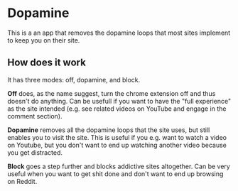 # Dopamine
This is a an app that removes the dopamine loops that most sites implement to keep you on their site.

## How does it work
It has three modes: off, dopamine, and block.

**Off** does, as the name suggest, turn the chrome extension off and thus doesn't do anything. Can be usefull if you want to have the "full experience" as the site intended (e.g. see related videos on YouTube and engage in the comment section).

**Dopamine** removes all the dopamine loops that the site uses, but still enables you to visit the site. This is useful if you e.g. want to watch a video on Youtube, but you don't want to end up watching another video because you get distracted.

**Block** goes a step further and blocks addictive sites altogether. Can be very useful when you want to get shit done and don't want to end up browsing on Reddit.
